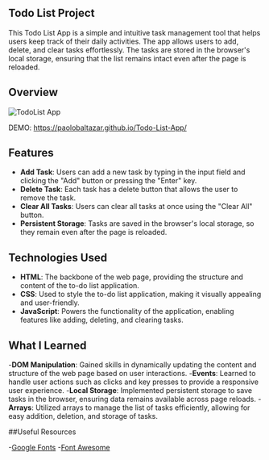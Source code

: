 ## Todo List Project

This Todo List App is a simple and intuitive task management tool that helps users keep track of their daily activities. The app allows users to add, delete, and clear tasks effortlessly. The tasks are stored in the browser's local storage, ensuring that the list remains intact even after the page is reloaded.

## Overview

![TodoList App](https://github.com/PaoloBaltazar/Todo-List-App/assets/113003835/1d0856bb-93ac-4330-a4a6-b85c2431aafa)

DEMO: https://paolobaltazar.github.io/Todo-List-App/

## Features

- **Add Task**: Users can add a new task by typing in the input field and clicking the "Add" button or pressing the "Enter" key.
- **Delete Task**: Each task has a delete button that allows the user to remove the task.
- **Clear All Tasks**: Users can clear all tasks at once using the "Clear All" button.
- **Persistent Storage**: Tasks are saved in the browser's local storage, so they remain even after the page is reloaded.

## Technologies Used

- **HTML**: The backbone of the web page, providing the structure and content of the to-do list application.
- **CSS**: Used to style the to-do list application, making it visually appealing and user-friendly.
- **JavaScript**: Powers the functionality of the application, enabling features like adding, deleting, and clearing tasks.

## What I Learned

-**DOM Manipulation**: Gained skills in dynamically updating the content and structure of the web page based on user interactions.
-**Events**: Learned to handle user actions such as clicks and key presses to provide a responsive user experience.
-**Local Storage**: Implemented persistent storage to save tasks in the browser, ensuring data remains available across page reloads.
-**Arrays**: Utilized arrays to manage the list of tasks efficiently, allowing for easy addition, deletion, and storage of tasks.

##Useful Resources

-[Google Fonts](https://fonts.google.com/)
-[Font Awesome](https://fontawesome.com/)


